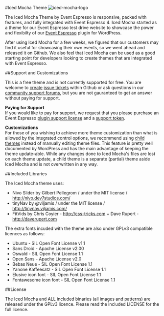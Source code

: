 #Iced Mocha Theme
![iced-mocha-logo](http://ee-logos.s3.amazonaws.com/Iced-Mocha-Logo-300x141.png)

The Iced Mocha Theme by Event Espresso is responsive, packed with features, and fully integrated with Event Espresso 4. Iced Mocha started as a theme for our Event Espresso test drive website to showcase the power and flexibilty of our <a href="http://eventespresso.com/">Event Espresso</a> plugin for WordPress. 

After using Iced Mocha for a few weeks, we figured that our customers may find it useful for showcasing their own events, so we went ahead and released it on Github. We also feel that Iced Mocha can be used as a good starting point for developers looking to create themes that are integrated with Event Espresso.

##Support and Customizations

This is a free theme and is not currently supported for free. You are welcome to <a href="https://github.com/eventespresso/iced-mocha/issues/new">create</a> <a href="https://github.com/eventespresso/iced-mocha/issues?state=open">issue tickets</a> within Github or ask questions in our <a href="http://eventespresso.com/forum/event-espresso-public/">community support forums</a>, but you are not gauranteed to get an answer without paying for support.

**Paying for Support**<br>
If you would like to pay for support, we request that you please purchase an Event Espresso <a href="http://eventespresso.com/pricing/?ee_ver=ee4">plugin support license</a> and a <a href="http://eventespresso.com/product/premium-support-token/">support token</a>.

**Customizations**<br>
For those of you wishing to achieve more theme customization than what is allowed by the integrated control options, we recommend using <a href="http://codex.wordpress.org/Child_Themes" target="_blank">child themes</a> instead of manually editing theme files. This feature is pretty well documented by WordPress and has the main advantage of keeping the theme update-able. While any changes done to Iced Mocha's files are lost on each theme update, a child theme is a separate (partial) theme aside Iced Mocha and is not overwritten in any way.

##Included Libraries

The Iced Mocha theme uses:
- Nivo Slider by Gilbert Pellegrom / under the MIT license / http://nivo.dev7studios.com/
- tinyNav by @viljamis / under the MIT license / http://tinynav.viljamis.com/
- FitVids by Chris Coyier - http://css-tricks.com + Dave Rupert - http://daverupert.com

The extra fonts incuded with the theme are also under GPLv3 compatible licences as follows:
- Ubuntu - SIL Open Font License v1.1
- Sans Droid - Apache License v2.00
- Oswald -  SIL Open Font License 1.1
- Open Sans - Apache License v2.0
- Bebas Neue -  SIL Open Font License 1.1
- Yanone Kaffeesatz - SIL Open Font License 1.1
- Elusive icon font - SIL Open Font License 1.1
- Fontawesome icon font - SIL Open Font License 1.1


##License

The Iced Mocha and ALL included binaries (all images and patterns) are released under the GPLv3 licence. Please read the included LICENSE for the full licence.